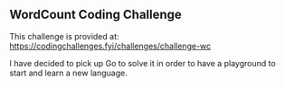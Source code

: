 ## WordCount Coding Challenge

This challenge is provided at: https://codingchallenges.fyi/challenges/challenge-wc

I have decided to pick up Go to solve it in order to have a playground to start and learn a new language.
